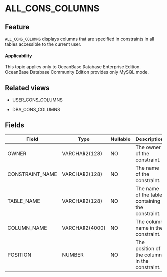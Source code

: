 ALL_CONS_COLUMNS
=====================================

Feature
-----------

`ALL_CONS_COLUMNS` displays columns that are specified in constraints in all tables accessible to the current user.

<main id="notice" >
    <h4>Applicability</h4>
    <p>This topic applies only to OceanBase Database Enterprise Edition. OceanBase Database Community Edition provides only MySQL mode. </p>
  </main>

Related views
-------------

* USER_CONS_COLUMNS



* DBA_CONS_COLUMNS






Fields
-------------



| **Field**       | **Type**       | **Nullable** | **Description**                                  |
|-----------------|----------------|--------------|--------------------------------------------------|
| OWNER           | VARCHAR2(128)  | NO           | The owner of the constraint.                     |
| CONSTRAINT_NAME | VARCHAR2(128)  | NO           | The name of the constraint.                      |
| TABLE_NAME      | VARCHAR2(128)  | NO           | The name of the table containing the constraint. |
| COLUMN_NAME     | VARCHAR2(4000) | NO           | The column name in the constraint.               |
| POSITION        | NUMBER         | NO           | The position of the column in the constraint.    |



